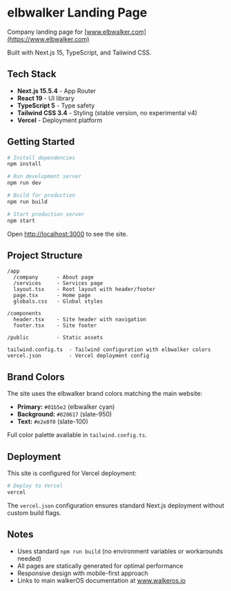 # elbwalker Landing Page

Company landing page for [www.elbwalker.com](https://www.elbwalker.com)

Built with Next.js 15, TypeScript, and Tailwind CSS.

## Tech Stack

- **Next.js 15.5.4** - App Router
- **React 19** - UI library
- **TypeScript 5** - Type safety
- **Tailwind CSS 3.4** - Styling (stable version, no experimental v4)
- **Vercel** - Deployment platform

## Getting Started

```bash
# Install dependencies
npm install

# Run development server
npm run dev

# Build for production
npm run build

# Start production server
npm start
```

Open [http://localhost:3000](http://localhost:3000) to see the site.

## Project Structure

```
/app
  /company      - About page
  /services     - Services page
  layout.tsx    - Root layout with header/footer
  page.tsx      - Home page
  globals.css   - Global styles

/components
  header.tsx    - Site header with navigation
  footer.tsx    - Site footer

/public         - Static assets

tailwind.config.ts  - Tailwind configuration with elbwalker colors
vercel.json         - Vercel deployment config
```

## Brand Colors

The site uses the elbwalker brand colors matching the main website:

- **Primary:** `#01b5e2` (elbwalker cyan)
- **Background:** `#020617` (slate-950)
- **Text:** `#e2e8f0` (slate-100)

Full color palette available in `tailwind.config.ts`.

## Deployment

This site is configured for Vercel deployment:

```bash
# Deploy to Vercel
vercel
```

The `vercel.json` configuration ensures standard Next.js deployment without custom build flags.

## Notes

- Uses standard `npm run build` (no environment variables or workarounds needed)
- All pages are statically generated for optimal performance
- Responsive design with mobile-first approach
- Links to main walkerOS documentation at www.walkeros.io
